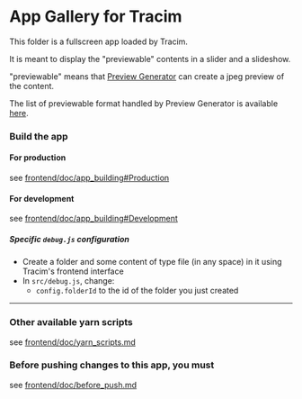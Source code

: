 App Gallery for Tracim
===================

This folder is a fullscreen app loaded by Tracim.

It is meant to display the "previewable" contents in a slider and a slideshow.

"previewable" means that [Preview Generator](https://github.com/algoo/preview-generator) can create a jpeg preview of the content.

The list of previewable format handled by Preview Generator is available [here](https://github.com/algoo/preview-generator/blob/develop/doc/supported_mimetypes.rst).

### Build the app

#### For production

see [frontend/doc/app_building#Production](../frontend/doc/app_building.md#production)

#### For development

see [frontend/doc/app_building#Development](../frontend/doc/app_building.md#development)

##### Specific `debug.js` configuration

- Create a folder and some content of type file (in any space) in it using Tracim's frontend interface
- In `src/debug.js`, change:
  - `config.folderId` to the id of the folder you just created

___

### Other available yarn scripts

see [frontend/doc/yarn_scripts.md](../frontend/doc/yarn_scripts.md)

### Before pushing changes to this app, you must

see [frontend/doc/before_push.md](../frontend/doc/before_push.md)
